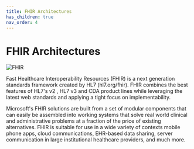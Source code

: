 ```yaml
---
title: FHIR Architectures
has_children: true
nav_order: 4
---
```


# FHIR Architectures

![FHIR](/assets/images/icon-fhir-64.png) 

Fast Healthcare Interoperability Resources (FHIR) is a next generation standards framework created by HL7 (hl7.org/fhir). FHIR combines the best features of HL7's v2 , HL7 v3 and CDA  product lines while leveraging the latest web standards and applying a tight focus on implementability.

Microsoft's FHIR solutions are built from a set of modular components that can easily be assembled into working systems that solve real world clinical and administrative problems at a fraction of the price of existing alternatives. FHIR is suitable for use in a wide variety of contexts mobile phone apps, cloud communications, EHR-based data sharing, server communication in large institutional healthcare providers, and much more.
